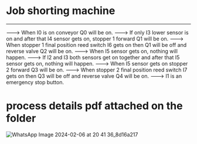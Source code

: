# Job shorting machine

-----------------------------------------------------------------------------------------------------------------------------------------

---> When I0 is on conveyor Q0 will be on. 
---> If only I3 lower sensor is on and after that I4 sensor gets on, stopper 1 forward Q1 will be on. 
---> When stopper 1 final position reed switch I6 gets on then Q1 will be off and reverse valve Q2 will be on. 
---> When I5 sensor gets on, nothing will happen.
---> If I2 and I3 both sensors get on together and after that I5 sensor gets on, nothing will happen.
---> When I5 sensor gets on stopper 2 forward Q3 will be on.
---> When stopper 2 final position reed switch I7 gets on then Q3 will be off and reverse valve Q4 will be on. 
---> I1 is an emergency stop button.

# process details pdf attached on the folder

![WhatsApp Image 2024-02-06 at 20 41 36_8d16a217](https://github.com/user-attachments/assets/858c505f-048d-4b05-bb69-522a5fa7de40)
